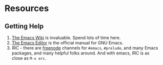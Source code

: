 # Resources

## Getting Help

1. [The Emacs Wiki](http://emacswiki.org/) is invaluable. Spend lots of time here.
2. [The Emacs Editor](http://www.gnu.org/software/emacs/manual/html_node/emacs/index.html) is the official manual for GNU Emacs.
3. IRC - there are [freenode](https://freenode.net/) channels for `#emacs`, `#prelude`, and many Emacs
   packages, and many helpful folks around. And with emacs, IRC is as close as
   `M-x erc`.
